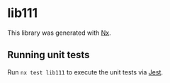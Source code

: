# lib111

This library was generated with [Nx](https://nx.dev).

## Running unit tests

Run `nx test lib111` to execute the unit tests via [Jest](https://jestjs.io).
